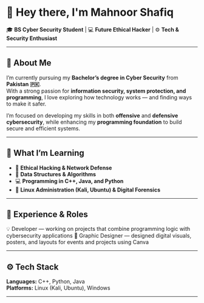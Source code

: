 # 🌙 Hey there, I'm **Mahnoor Shafiq**  
🎓 **BS Cyber Security Student** | 💻 **Future Ethical Hacker** | ⚙️ **Tech & Security Enthusiast**

---

## 🧠 About Me  
I’m currently pursuing my **Bachelor’s degree in Cyber Security** from **Pakistan 🇵🇰**.  
With a strong passion for **information security, system protection, and programming**, I love exploring how technology works — and finding ways to make it safer.  

I’m focused on developing my skills in both **offensive** and **defensive cybersecurity**, while enhancing my **programming foundation** to build secure and efficient systems.

---

## 🚀 What I’m Learning  
- 🔐 **Ethical Hacking & Network Defense**  
- 🧩 **Data Structures & Algorithms**  
- 💻 **Programming in C++, Java, and Python**  
- 🐧 **Linux Administration (Kali, Ubuntu) & Digital Forensics**

---

## 💼 Experience & Roles  
💡 Developer — working on projects that combine programming logic with cybersecurity applications
🎨 Graphic Designer — designed digital visuals, posters, and layouts for events and projects using Canva

---

## ⚙️ Tech Stack  
**Languages:** C++, Python, Java  
**Platforms:** Linux (Kali, Ubuntu), Windows  

---

